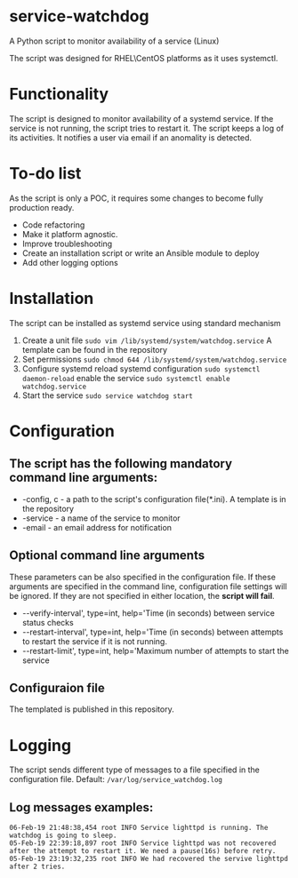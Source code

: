 # service-watchdog
A Python script to monitor availability of a service (Linux)

The script was designed for RHEL\CentOS platforms as it uses systemctl.

# Functionality
The script is designed to monitor availability of a systemd service.
If the service is not running, the script tries to restart it.
The script keeps a log of its activities.
It notifies a user via email if an anomality is detected.

# To-do list
As the script is only a POC, it requires some changes to become fully production ready.
* Code refactoring
* Make it platform agnostic.
* Improve troubleshooting
* Create an installation script or write an Ansible module to deploy
* Add other logging options

# Installation
The script can be installed as systemd service using standard mechanism
1. Create a unit file
    `sudo vim /lib/systemd/system/watchdog.service`
    A template can be found in the repository
2. Set permissions
    `sudo chmod 644 /lib/systemd/system/watchdog.service`
3. Configure systemd
    reload systemd configuration
    `sudo systemctl daemon-reload`
    enable the service
    `sudo systemctl enable watchdog.service`
4. Start the service
    `sudo service watchdog start`

# Configuration
## The script has the following mandatory command line arguments:
* -config, c - a path to the script's configuration file(*.ini). A template is in the repository
* -service - a name of the service to monitor
* -email - an email address for notification
## Optional command line arguments
These parameters can be also specified in the configuration file.
If these arguments are specified in the command line, configuration file settings will be ignored.
If they are not specified in either location, the **script will fail**.
* --verify-interval', type=int, help='Time (in seconds) between service status checks
* --restart-interval', type=int, help='Time (in seconds) between attempts to restart the service if it is not running.
* --restart-limit', type=int, help='Maximum number of attempts to start the service

## Configuraion file
The templated is published in this repository.

# Logging
The script sends different type of messages to a file specified in the configuration file. Default: 
      `/var/log/service_watchdog.log` 
## Log messages examples:
```
06-Feb-19 21:48:38,454 root INFO Service lighttpd is running. The watchdog is going to sleep.
05-Feb-19 22:39:18,897 root INFO Service lighttpd was not recovered after the attempt to restart it. We need a pause(16s) before retry.
05-Feb-19 23:19:32,235 root INFO We had recovered the servive lighttpd after 2 tries.
```





